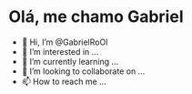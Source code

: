 # Olá, me chamo Gabriel

- 👋 Hi, I’m @GabrielRoOl
- 👀 I’m interested in ...
- 🌱 I’m currently learning ...
- 💞️ I’m looking to collaborate on ...
- 📫 How to reach me ...

<!---
GabrielRoOl/GabrielRoOl is a ✨ special ✨ repository because its `README.md` (this file) appears on your GitHub profile.
You can click the Preview link to take a look at your changes.
--->
